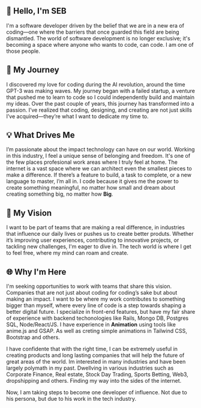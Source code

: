 ## 👋 Hello, I'm SEB
I'm a software developer driven by the belief that we are in a new era of coding—one where the barriers that once guarded this field are being dismantled. The world of software development is no longer exclusive; it's becoming a space where anyone who wants to code, can code. I am one of those people.

## 🌱 My Journey
I discovered my love for coding during the AI revolution, around the time GPT-3 was making waves. My journey began with a failed startup, a venture that pushed me to learn to code so I could independently build and maintain my ideas. Over the past couple of years, this journey has transformed into a passion. I’ve realized that coding, designing, and creating are not just skills I’ve acquired—they’re what I want to dedicate my time to.

## 💡 What Drives Me
I’m passionate about the impact technology can have on our world. Working in this industry, I feel a unique sense of belonging and freedom. It's one of the few places profesional work areas where I truly feel at home. The internet is a vast space where we can architect even the smallest pieces to make a difference. If there’s a feature to build, a task to complete, or a new language to master, I’m all in. I code because it gives me the power to create something meaningful, no matter how small and dream about creating something big, no matter how **Big**.

## 🌟 My Vision
I want to be part of teams that are making a real difference, in industries that influence our daily lives or pushes us to create better produts. Whether it’s improving user experiences, contributing to innovative projects, or tackling new challenges, I'm eager to dive in. The tech world is where I get to feel free, where my mind can roam and create.

## 🌐 Why I'm Here
I'm seeking opportunities to work with teams that share this vision. Companies that are not just about coding for coding’s sake but about making an impact. I want to be where my work contributes to something bigger than myself, where every line of code is a step towards shaping a better digital future. I specialize in front-end features, but have my fair share of experience with backend techonologies like Rails, Mongo DB, Postgres SQL, Node/React/JS. I have experience in **Animation** using tools like anime.js and GSAP. As well as creting simple animations in Tailwind CSS, Bootstrap and others. 

I have confidente that with the right time, I can be extremely useful in creating products and long lasting companies that will help the future of great areas of the world. Im interested in many industries and have been largely polymath in my past. Dwellving in various industries such as Corporate Finance, Real estate, Stock Day Trading, Sports Betting, Web3, dropshipping and others. Finding my way into the sides of the internet. 

Now, I am taking steps to become one developer of influence. Not due to his persona, but due to his work in the tech industry. 

